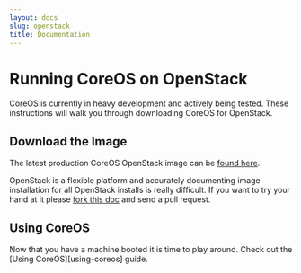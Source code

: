 ```yaml
---
layout: docs
slug: openstack
title: Documentation
---
```


# Running CoreOS on OpenStack

CoreOS is currently in heavy development and actively being tested.
These instructions will walk you through downloading CoreOS for OpenStack.

## Download the Image

The latest production CoreOS OpenStack image can be [found here](http://storage.core-os.net/coreos/amd64-generic/dev-channel/coreos_production_openstack_image.img.bz2).

OpenStack is a flexible platform and accurately documenting image installation for
all OpenStack installs is really difficult. If you want to try your hand at it
please [fork this doc][fork-me] and send a pull request.

[fork-me]: https://github.com/coreos/docs/blob/master/openstack/index.md

## Using CoreOS

Now that you have a machine booted it is time to play around. Check out
the [Using CoreOS][using-coreos] guide.
